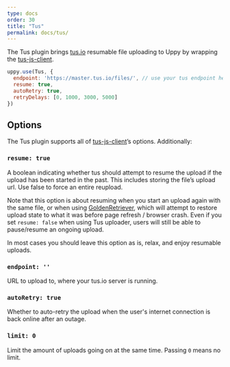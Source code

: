 ```yaml
---
type: docs
order: 30
title: "Tus"
permalink: docs/tus/
---
```


The Tus plugin brings [tus.io](http://tus.io) resumable file uploading to Uppy by wrapping the [tus-js-client][].

```js
uppy.use(Tus, {
  endpoint: 'https://master.tus.io/files/', // use your tus endpoint here
  resume: true,
  autoRetry: true,
  retryDelays: [0, 1000, 3000, 5000]
})
```

## Options

The Tus plugin supports all of [tus-js-client][]’s options. Additionally:

### `resume: true`

A boolean indicating whether tus should attempt to resume the upload if the upload has been started in the past. This includes storing the file’s upload url. Use false to force an entire reupload.

Note that this option is about resuming when you start an upload again with the same file, or when using [GoldenRetriever](/docs/golden-retriever/), which will attempt to restore upload state to what it was before page refresh / browser crash. Even if you set `resume: false` when using Tus uploader, users will still be able to pause/resume an ongoing upload.

In most cases you should leave this option as is, relax, and enjoy resumable uploads.

### `endpoint: ''`

URL to upload to, where your tus.io server is running.

### `autoRetry: true`

Whether to auto-retry the upload when the user's internet connection is back online after an outage.

### `limit: 0`

Limit the amount of uploads going on at the same time. Passing `0` means no limit.

[tus-js-client]: https://github.com/tus/tus-js-client
